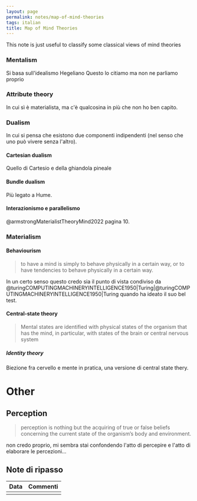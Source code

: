 ```yaml
---
layout: page
permalink: notes/map-of-mind-theories
tags: italian
title: Map of Mind Theories
---
```


This note is just useful to classify some classical views of mind theories

### Mentalism
Si basa sull'idealismo Hegeliano
Questo lo citiamo ma non ne parliamo proprio
### Attribute theory
In cui sì è materialista, ma c'è qualcosina in più che non ho ben capito.

### Dualism

In cui si pensa che esistono due componenti indipendenti (nel senso che uno può vivere senza l'altro).
#### Cartesian dualism
Quello di Cartesio e della ghiandola pineale

#### Bundle dualism
Più legato a Hume. 

#### Interazionismo e parallelismo
@armstrongMaterialistTheoryMind2022 pagina 10.

### Materialism
#### Behaviourism
> to have a mind is simply
to behave physically in a certain way, or to have tendencies to behave
physically in a certain way.

In un certo senso questo credo sia il punto di vista condiviso da @turingCOMPUTINGMACHINERYINTELLIGENCE1950|Turing|@turingCOMPUTINGMACHINERYINTELLIGENCE1950|Turing quando ha ideato il suo bel test.

#### Central-state theory
>Mental states are identified with physical states of the organism that has the
mind, in particular, with states of the brain or central nervous system


##### Identity theory
Biezione fra cervello e mente in pratica, una versione di central state thery.


# Other

## Perception

> perception is nothing but the acquiring of
true or false beliefs concerning the current state of the organism’s
body and environment.

non credo proprio, mi sembra stai confondendo l'atto di percepire e l'atto di elaborare le percezioni...

## Note di ripasso

| Data | Commenti |
| ---- | -------- |
|      |          |